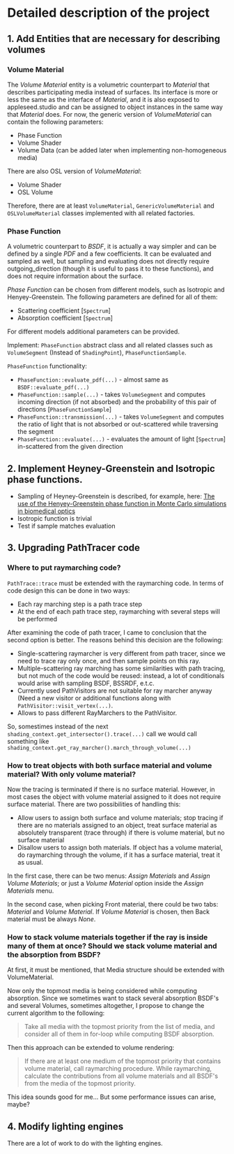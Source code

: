 # Detailed description of the project

## 1. Add Entities that are necessary for describing volumes

### Volume Material

The _Volume Material_ entity is a volumetric counterpart to _Material_ that describes participating media instead of surfaces. Its interface is more or less the same as the interface of _Material_, and it is also exposed to appleseed.studio and can be assigned to object instances in the same way that _Material_ does. For now, the generic version of _VolumeMaterial_ can contain the following parameters:

- Phase Function
- Volume Shader
- Volume Data (can be added later when implementing non-homogeneous media)

There are also OSL version of _VolumeMaterial_: 

- Volume Shader
- OSL Volume

Therefore, there are at least `VolumeMaterial`, `GenericVolumeMaterial` and `OSLVolumeMaterial` classes implemented with all related factories.

### Phase Function

A volumetric counterpart to _BSDF_, it is actually a way simpler and can be defined by a single _PDF_ and a few coefficients. It can be evaluated and sampled as well, but sampling and evaluating does not directly require outgoing_direction (though it is useful to pass it to these functions), and does not require information about the surface. 

_Phase Function_ can be chosen from different models, such as Isotropic and Henyey-Greenstein. The following parameters are defined for all of them:

- Scattering coefficient [`Spectrum`]
- Absorption coefficient [`Spectrum`]

For different models additional parameters can be provided.

Implement: `PhaseFunction` abstract class and all related classes such as `VolumeSegment` (Instead of `ShadingPoint`), `PhaseFunctionSample`.

`PhaseFunction` functionality:

- `PhaseFunction::evaluate_pdf(...)` - almost same as `BSDF::evaluate_pdf(...)`
- `PhaseFunction::sample(...)` - takes `VolumeSegment` and computes incoming direction (if not absorbed) and the probability of this pair of directions [`PhaseFunctionSample`]
- `PhaseFunction::transmission(...)` - takes `VolumeSegment` and computes the ratio of light that is not absorbed or out-scattered while traversing the segment 
- `PhaseFunction::evaluate(...)` - evaluates the amount of light [`Spectrum`] in-scattered from the given direction

## 2. Implement Heyney-Greenstein and Isotropic phase functions.

- Sampling of Heyney-Greenstein is described, for example, here:
[The use of the Henyey-Greenstein phase function in Monte Carlo simulations in biomedical optics](https://www.researchgate.net/publication/6875978_The_use_of_the_Henyey-Greenstein_phase_function_in_Monte_Carlo_simulations_in_biomedical_optics)
- Isotropic function is trivial
- Test if sample matches evaluation

## 3. Upgrading PathTracer code

### Where to put raymarching code?

`PathTrace::trace` must be extended with the raymarching code. In terms of code design this can be done in two ways:

- Each ray marching step is a path trace step
- At the end of each path trace step, raymarching with several steps will be performed

After examining the code of path tracer, I came to conclusion that the second option is better. The reasons behind this decision are the following:

- Single-scattering raymarcher is very different from path tracer, since we need to trace ray only once, and then sample points on this ray.
- Multiple-scattering ray marching has some similarities with path tracing, but not much of the code would be reused: instead, a lot of conditionals would arise with sampling BSDF, BSSRDF, e.t.c.
- Currently used PathVisitors are not suitable for ray marcher anyway (Need a new visitor or additional functions along with `PathVisitor::visit_vertex(...)`.
- Allows to pass different RayMarchers to the PathVisitor.

So, somestimes instead of the next `shading_context.get_intersector().trace(...)` call we would call something like `shading_context.get_ray_marcher().march_through_volume(...)`

### How to treat objects with both surface material and volume material? With only volume material?

Now the tracing is terminated if there is no surface material. However, in most cases the object with volume material assigned to it does not require surface material. There are two possibilities of handling this:

- Allow users to assign both surface and volume materials; stop tracing if there are no materials assigned to an object, treat surface material as absolutely transparent (trace through) if there is volume material, but no surface material
- Disallow users to assign both materials. If object has a volume material, do raymarching through the volume, if it has a surface material, treat it as usual.

In the first case, there can be two menus: _Assign Materials_ and _Assign Volume Materials_; or just a _Volume Material_ option inside the _Assign Materials_ menu.

In the second case, when picking Front material, there could be two tabs: _Material_ and _Volume Material_. If _Volume Material_ is chosen, then Back material must be always _None_.

### How to stack volume materials together if the ray is inside many of them at once? Should we stack volume material and the absorption from BSDF?

At first, it must be mentioned, that Media structure should be extended with VolumeMaterial.

Now only the topmost media is being considered while computing absorption. Since we sometimes want to stack several absorption BSDF's and several Volumes, sometimes altogether, I propose to change the current algorithm to the following:

> Take all media with the topmost priority from the list of media, and consider all of them in for-loop while computing BSDF absorption.

Then this approach can be extended to volume rendering:

> If there are at least one medium of the topmost priority that contains volume material, call raymarching procedure.
> While raymarching, calculate the contributions from all volume materials and all BSDF's from the media of the topmost priority.

This idea sounds good for me... But some performance issues can arise, maybe?

## 4. Modify lighting engines

There are a lot of work to do with the lighting engines.



